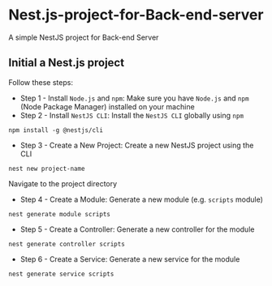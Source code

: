 # Nest.js-project-for-Back-end-server
A simple NestJS project for Back-end Server

## Initial a Nest.js project
Follow these steps:
- Step 1 - Install `Node.js` and `npm`: Make sure you have `Node.js` and `npm` (Node Package Manager) installed on your machine
- Step 2 - Install `NestJS CLI`: Install the `NestJS CLI` globally using `npm`

```npm install -g @nestjs/cli```

- Step 3 - Create a New Project: Create a new NestJS project using the CLI

```nest new project-name```

Navigate to the project directory

- Step 4 - Create a Module: Generate a new module (e.g. `scripts` module)

```nest generate module scripts```

- Step 5 - Create a Controller: Generate a new controller for the module

```nest generate controller scripts```

- Step 6 - Create a Service: Generate a new service for the module

```nest generate service scripts```